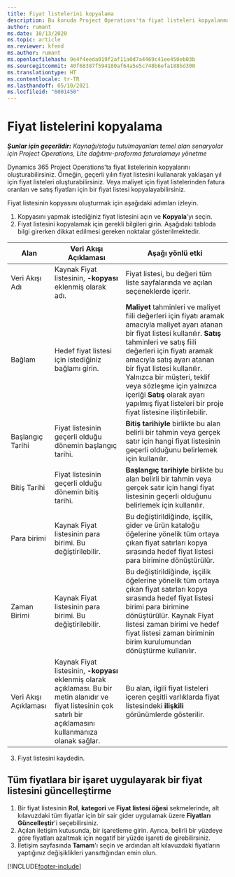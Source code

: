 ```yaml
---
title: Fiyat listelerini kopyalama
description: Bu konuda Project Operations'ta fiyat listeleri kopyalanması hakkında bilgi sağlanır.
author: rumant
ms.date: 10/13/2020
ms.topic: article
ms.reviewer: kfend
ms.author: rumant
ms.openlocfilehash: 9e4f4eeda019f2af11a0d7a4469c41ee450eb03b
ms.sourcegitcommit: 40f68387f594180af64a5e5c748b6efa188bd300
ms.translationtype: HT
ms.contentlocale: tr-TR
ms.lasthandoff: 05/10/2021
ms.locfileid: "6001450"
---
```

# <a name="copy-price-lists"></a>Fiyat listelerini kopyalama

_**Şunlar için geçerlidir:** Kaynağı/stoğu tutulmayanları temel alan senaryolar için Project Operations, Lite dağıtımı-proforma faturalamayı yönetme_

Dynamics 365 Project Operations'ta fiyat listelerinin kopyalarını oluşturabilirsiniz. Örneğin, geçerli yılın fiyat listesini kullanarak yaklaşan yıl için fiyat listeleri oluşturabilirsiniz.  Veya maliyet için fiyat listelerinden fatura oranları ve satış fiyatları için bir fiyat listesi kopyalayabilirsiniz. 

Fiyat listesinin kopyasını oluşturmak için aşağıdaki adımları izleyin.

1. Kopyasını yapmak istediğiniz fiyat listesini açın ve **Kopyala**'yı seçin.
2. Fiyat listesini kopyalamak için gerekli bilgileri girin. Aşağıdaki tabloda bilgi girerken dikkat edilmesi gereken noktalar gösterilmektedir.

| Alan | Veri Akışı Açıklaması | Aşağı yönlü etki |
| --- | --- | --- |
| Veri Akışı Adı | Kaynak Fiyat listesinin, **-kopyası** eklenmiş olarak adı. | Fiyat listesi, bu değeri tüm liste sayfalarında ve açılan seçeneklerde içerir. |
| Bağlam | Hedef fiyat listesi için istediğiniz bağlamı girin. | **Maliyet** tahminleri ve maliyet fiili değerleri için fiyatı aramak amacıyla maliyet ayarı atanan bir fiyat listesi kullanılır. **Satış** tahminleri ve satış fiili değerleri için fiyatı aramak amacıyla satış ayarı atanan bir fiyat listesi kullanılır. Yalnızca bir müşteri, teklif veya sözleşme için yalnızca içeriği **Satış** olarak ayarı yapılmış fiyat listeleri bir proje fiyat listesine iliştirilebilir. |
| Başlangıç Tarihi | Fiyat listesinin geçerli olduğu dönemin başlangıç tarihi. | **Bitiş tarihiyle** birlikte bu alan belirli bir tahmin veya gerçek satır için hangi fiyat listesinin geçerli olduğunu belirlemek için kullanılır. |
| Bitiş Tarihi | Fiyat listesinin geçerli olduğu dönemin bitiş tarihi. | **Başlangıç tarihiyle** birlikte bu alan belirli bir tahmin veya gerçek satır için hangi fiyat listesinin geçerli olduğunu belirlemek için kullanılır. |
| Para birimi | Kaynak Fiyat listesinin para birimi. Bu değiştirilebilir. | Bu değiştirildiğinde, işçilik, gider ve ürün kataloğu öğelerine yönelik tüm ortaya çıkan fiyat satırları kopya sırasında hedef fiyat listesi para birimine dönüştürülür. |
| Zaman Birimi | Kaynak Fiyat listesinin para birimi. Bu değiştirilebilir. | Bu değiştirildiğinde, işçilik öğelerine yönelik tüm ortaya çıkan fiyat satırları kopya sırasında hedef fiyat listesi birimi para birimine dönüştürülür. Kaynak Fiyat listesi zaman birimi ve hedef fiyat listesi zaman biriminin birim kurulumundan dönüştürme kullanılır. |
| Veri Akışı Açıklaması | Kaynak Fiyat listesinin, **-kopyası** eklenmiş olarak açıklaması. Bu bir metin alanıdır ve fiyat listesinin çok satırlı bir açıklamasını kullanmanıza olanak sağlar. | Bu alan, ilgili fiyat listeleri içeren çeşitli varlıklarda fiyat listesindeki **ilişkili** görünümlerde gösterilir. |

3. Fiyat listesini kaydedin. 

## <a name="update-a-price-list-by-applying-a-mark-up-to-all-the-prices"></a>Tüm fiyatlara bir işaret uygulayarak bir fiyat listesini güncelleştirme

1. Bir fiyat listesinin **Rol**, **kategori** ve **Fiyat listesi öğesi** sekmelerinde, alt kılavuzdaki tüm fiyatlar için bir sair gider uygulamak üzere **Fiyatları Güncelleştir**'i seçebilirsiniz. 
2. Açılan iletişim kutusunda, bir işaretleme girin. Ayrıca, belirli bir yüzdeye göre fiyatları azaltmak için negatif bir yüzde işareti de girebilirsiniz. 
3. İletişim sayfasında **Tamam**'ı seçin ve ardından alt kılavuzdaki fiyatların yaptığınız değişiklikleri yansıttığından emin olun.


[!INCLUDE[footer-include](../includes/footer-banner.md)]